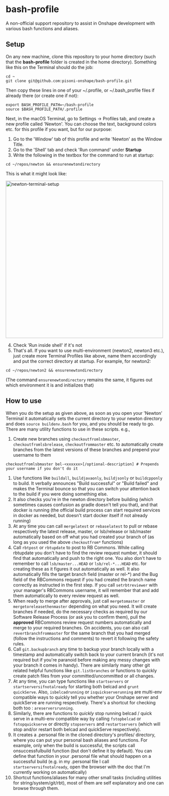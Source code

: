 # bash-profile
A non-official support repository to assist in Onshape development with various bash functions and aliases.

## Setup
On any new machine, clone this repository to your home directory (such that the **bash-profile** folder is created in the home directory). Something like this on the Terminal should do the job:
```
cd ~
git clone git@github.com:pisoni-onshape/bash-profile.git
```
Then copy these lines in one of your ~/.profile, or ~/.bash_profile files if already there (or create one if not):
```
export BASH_PROFILE_PATH=~/bash-profile
source $BASH_PROFILE_PATH/.profile
```
Next, in the macOS Terminal, go to Settings -> Profiles tab, and create a new profile called 'Newton'. You can choose the text, background colors etc. for this profile if you want, but for our purpose:
1. Go to the 'Window' tab of this profile and write 'Newton' as the Window Title.
2. Go to the 'Shell' tab and check 'Run command' under **Startup**
3. Write the following in the textbox for the command to run at startup:
```
cd ~/repos/newton && ensurenewtondirectory
```
This is what it might look like:

 <img width="500" alt="newton-terminal-setup" src="https://github.com/pisoni-onshape/bash-profile/assets/87058498/3aa0d8cb-1ef3-4459-9245-ba7d1786b45b">

4. Check 'Run inside shell' if it's not
5. That's all. If you want to use multi-environment (newton2, newton3 etc.), just create more Terminal Profiles like above, name them accordingly and put the correct directory at startup. For example, for newton2:
```
cd ~/repos/newton2 && ensurenewtondirectory
```
(The command `ensurenewtondirectory` remains the same, it figures out which environment it is and initializes that)

## How to use
When you do the setup as given above, as soon as you open your 'Newton' Terminal it automatically sets the current directory to your newton directory and does `source buildenv.bash` for you, and you should be ready to go. There are many utility functions to use in these scripts. e.g.,
1. Create new branches using `checkoutfromlsbmaster`, `checkoutfromlsbrelease`, `checkoutfrommaster` etc. to automatically create branches from the latest versions of these branches and prepend your username to them
```
checkoutfromlsbmaster bel-<xxxxxx>[/optional-description] # Prepends your username if you don't do it
```
1. Use functions like `buildall`, `buildjavaonly`, `buildjsonly` or `buildcpponly` to build. It verbally announces "Build successful" or "Build failed" and makes the Terminal bounce so that you can switch your attention back to the build if you were doing something else.
1. It also checks you're in the newton directory before building (which sometimes causes confusion as gradle doesn't tell you that), and that docker is running (the official build process can start required services in docker as needed, but doesn't start docker itself if not already running)
1. At any time you can call `mergelatest` or `rebaselatest` to pull or rebase respectively the latest release, master, or lsb/release or lsb/master automatically based on off what you had created your branch of (as long as you used the above `checkoutfrom*` functions)
1. Call `rbtpost` or `rbtupdate` to post to RB Commons. While calling rbtupdate you don't have to find the review request number, it should find that automatically and push to the right one. You also don't have to remember to call `lsb/master...HEAD` or `lsb/rel-*...HEAD` etc. for creating these as it figures it out automatically as well. It also automatically fills the target branch field (master or rel-*) and the Bug field of the RBCommons request if you had created the branch name correctly as instructed in the first step. If you call `setrbtreviewer` with your manager's RBCommons username, it will remember that and add them automatically to every review request as well.
1. When ready to merge after approvals, just call `mergetomaster` or `mergetoreleasethenmaster` depending on what you need. It will create branches if needed, do the necessary checks as required by our Software Release Process (or ask you to confirm them), pull the **approved** RBCommons review request numbers automatically and merge to your required branches. On accidents, you can also call `revertbranchfrommaster` for the same branch that you had merged (follow the instructions and comments) to revert it following the safety rules.
1. Call `git.backupbranch` any time to backup your branch locally with a timestamp and automatically switch back to your current branch (it's not required but if you're paranoid before making any messy changes with your branch it comes in handy). There are similarly many other git related helpful functions like `git.listbranches` or functions to quickly create patch files from your committed/uncommitted or all changes.
1. At any time, you can type functions like `startservers` or `startserversifnotalready` for starting both belcad and `grunt quickServe`. Also, `isbelcadrunning` or `isquickserverunning` are multi-env compatible ways to quickly tell you whether your Onshape server and quickServe are running respectively. There's a shortcut for checking both too : `areserversrunning`.
1. Similarly, there are functions to _quickly_ stop running belcad / quick serve in a multi-env compatible way by calling `fstopbelcad` or `fstopquickserve` or directly `stopservers` and `restartservers` (which will stop and/or restart both belcad and quickServe respectively).
1. It creates a .personal file in the cloned directory's profiles/ directory, where you can put your personal bash aliases and functions. For example, only when the build is successful, the scripts call onsuccessfulbuild function (but don't define it by default). You can define that function in your .personal file what should happen on  a successful build (e.g. in my .personal file I call `startserversifnotalready`, open the browser with the doc that I'm currently working on automatically)
1. Shortcut functions/aliases for many other small tasks (including utilities for string/system/git/rbt), most of them are self explanatory and one can browse through them.
